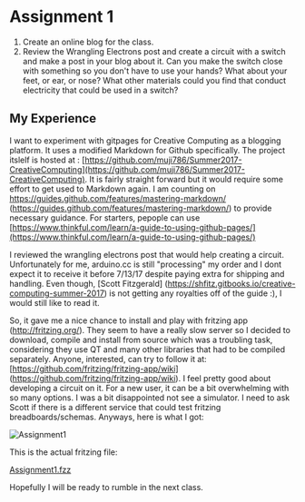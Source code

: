 # Assignment 1
1. Create an online blog for the class.
2. Review the Wrangling Electrons post and create a circuit with a switch and make a post in your blog about it. Can you make the switch close with something so you don't have to use your hands? What about your feet, or ear, or nose? What other materials could you find that conduct electricity that could be used in a switch?

## My Experience
I want to experiment with gitpages for Creative Computing as a blogging platform. It uses a modified Markdown for Github specifically. The project itslelf is hosted at : [https://github.com/muji786/Summer2017-CreativeComputing](https://github.com/muji786/Summer2017-CreativeComputing). It is fairly straight forward but it would require some effort to get used to Markdown again. I am counting on https://guides.github.com/features/mastering-markdown/ (https://guides.github.com/features/mastering-markdown/) to provide necessary guidance. For starters, pepople can use [https://www.thinkful.com/learn/a-guide-to-using-github-pages/](https://www.thinkful.com/learn/a-guide-to-using-github-pages/)

I reviewed the wrangling electrons post that would help creating a circuit. Unfortunately for me, arduino.cc is still "processing" my order and I dont expect it to receive it before 7/13/17 despite paying extra for shipping and handling. Even though, [Scott Fitzgerald] (https://shfitz.gitbooks.io/creative-computing-summer-2017) is not getting any royalties off of the guide :), I would still like to read it. 

So, it gave me a nice chance to install and play with fritzing app (http://fritzing.org/). They seem to have a really slow server so I decided to download, compile and install from source which was a troubling task, considering they use QT and many other libraries that had to be compiled separately. Anyone, interested, can try to follow it at: [https://github.com/fritzing/fritzing-app/wiki] (https://github.com/fritzing/fritzing-app/wiki). I feel pretty good about developing a circuit on it. For a new user, it can be a bit overwhelming with so many options. I was a bit disappointed not see a simulator. I need to ask Scott if there is a different service that could test fritzing breadboards/schemas. Anyways, here is what I got:

![Assignment1](https://github.com/muji786/Summer2017-CreativeComputing/Assignment1/Assignment1.png)

This is the actual fritzing file:

[Assignment1.fzz](https://github.com/muji786/Summer2017-CreativeComputing/Assignment1/Assignment1.fzz)

Hopefully I will be ready to rumble in the next class.


